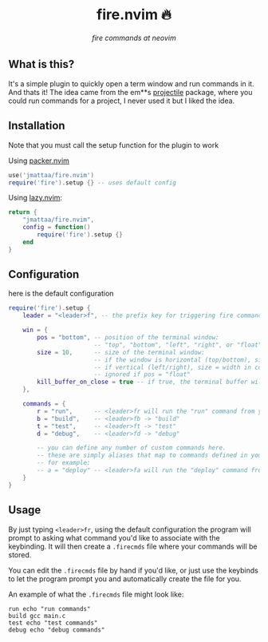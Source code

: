 <div align="center">

# fire.nvim 🔥

###### fire commands at neovim

</div>

## What is this? 
It's a simple plugin to quickly open a term window and run commands in it.
And thats it! The idea came from the em**s 
[projectile](https://github.com/bbatsov/projectile) package, where you could
run commands for a project, I never used it but I liked the idea.

## Installation

Note that you must call the setup function for the plugin to work

Using [packer.nvim](https://github.com/wbthomason/packer.nvim)

```lua
use('jmattaa/fire.nvim')
require('fire').setup {} -- uses default config
```

Using [lazy.nvim](https://github.com/folke/lazy.nvim):

```lua
return {
    "jmattaa/fire.nvim",
    config = function()
        require('fire').setup {}
    end
}
```

## Configuration

here is the default configuration
```lua
require('fire').setup {
    leader = "<leader>f", -- the prefix key for triggering fire commands (e.g., <leader>fr for "run")

    win = {
        pos = "bottom", -- position of the terminal window:
                        -- "top", "bottom", "left", "right", or "float"
        size = 10,      -- size of the terminal window:
                        -- if the window is horizontal (top/bottom), size = height in lines
                        -- if vertical (left/right), size = width in columns
                        -- ignored if pos = "float"
        kill_buffer_on_close = true -- if true, the terminal buffer will be deleted when the window is closed.
    },

    commands = {
        r = "run",      -- <leader>fr will run the "run" command from your .firecmds
        b = "build",    -- <leader>fb -> "build"
        t = "test",     -- <leader>ft -> "test"
        d = "debug",    -- <leader>fd -> "debug"

        -- you can define any number of custom commands here.
        -- these are simply aliases that map to commands defined in your `.firecmds` file.
        -- for example:
        -- a = "deploy" -- <leader>fa will run the "deploy" command from .firecmds
    }
}

```

## Usage
By just typing `<leader>fr`, using the default configuration the program will
prompt to asking what command you'd like to associate with the keybinding. 
It will then create a `.firecmds` file where your commands will be stored.

You can edit the `.firecmds` file by hand if you'd like, or just use the 
keybinds to let the program prompt you and automatically create the file for 
you.

An example of what the `.firecmds` file might look like:
```
run echo "run commands"
build gcc main.c
test echo "test commands"
debug echo "debug commands"
```
